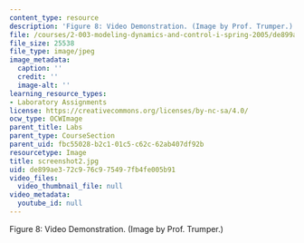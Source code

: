 ```yaml
---
content_type: resource
description: 'Figure 8: Video Demonstration. (Image by Prof. Trumper.)'
file: /courses/2-003-modeling-dynamics-and-control-i-spring-2005/de899ae372c976c975497fb4fe005b91_screenshot2.jpg
file_size: 25538
file_type: image/jpeg
image_metadata:
  caption: ''
  credit: ''
  image-alt: ''
learning_resource_types:
- Laboratory Assignments
license: https://creativecommons.org/licenses/by-nc-sa/4.0/
ocw_type: OCWImage
parent_title: Labs
parent_type: CourseSection
parent_uid: fbc55028-b2c1-01c5-c62c-62ab407df92b
resourcetype: Image
title: screenshot2.jpg
uid: de899ae3-72c9-76c9-7549-7fb4fe005b91
video_files:
  video_thumbnail_file: null
video_metadata:
  youtube_id: null
---
```

Figure 8: Video Demonstration. (Image by Prof. Trumper.)